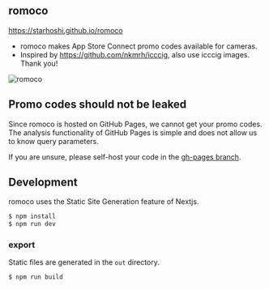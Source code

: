 ## romoco

https://starhoshi.github.io/romoco

- romoco makes App Store Connect promo codes available for cameras.
- Inspired by https://github.com/nkmrh/icccig, also use icccig images. Thank you!

![romoco](https://user-images.githubusercontent.com/3666836/200202102-9401e10c-6a51-494c-bde8-898cb5a7eacd.gif)

## Promo codes should not be leaked

Since romoco is hosted on GitHub Pages, we cannot get your promo codes.  
The analysis functionality of GitHub Pages is simple and does not allow us to know query parameters.

If you are unsure, please self-host your code in the [gh-pages branch](https://github.com/starhoshi/romoco/tree/gh-pages).

## Development

romoco uses the Static Site Generation feature of Nextjs.

```bash
$ npm install
$ npm run dev
```

### export

Static files are generated in the `out` directory.

```bash
$ npm run build
```
